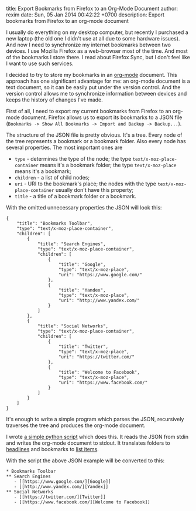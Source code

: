 title: Export Bookmarks from Firefox to an Org-Mode Document
author: rexim
date: Sun, 05 Jan 2014 00:42:22 +0700
description: Export bookmarks from Firefox to an org-mode document

I usually do everything on my desktop computer, but recently I
purchased a new laptop (the old one I didn't use at all due to some
hardware issues). And now I need to synchronize my internet bookmarks
between two devices. I use Mozilla Firefox as a web-browser most of
the time. And most of the bookmarks I store there. I read about
Firefox Sync, but I don't feel like I want to use such services.

I decided to try to store my bookmarks in an
[org-mode](http://orgmode.org/) document. This approach has one
significant advantage for me: an org-mode document is a text document,
so it can be easily put under the version control. And the version
control allows me to synchronize information between devices and keeps
the history of changes I've made.

First of all, I need to export my current bookmarks from Firefox to an
org-mode document. Firefox allows us to export its bookmarks to a JSON
file (`Bookmarks -> Show All Bookmarks -> Import and Backup ->
Backup...`).

The structure of the JSON file is pretty obvious. It's a tree. Every
node of the tree represents a bookmark or a bookmark folder. Also
every node has several properties. The most important ones are

* `type` - determines the type of the node; the type
  `text/x-moz-place-container` means it's a bookmark folder; the type
  `text/x-moz-place` means it's a bookmark;
* `children` - a list of child nodes;
* `uri` - URI to the bookmark's place; the nodes with the type
  `text/x-moz-place-container` usually don't have this property;
* `title` - a title of a bookmark folder or a bookmark.

With the omitted unnecessary properties the JSON will look this:

    {
        "title": "Bookmarks Toolbar",
        "type": "text/x-moz-place-container",
        "children": [
            {
                "title": "Search Engines",
                "type": "text/x-moz-place-container",
                "children": [
                    {
                        "title": "Google",
                        "type": "text/x-moz-place",
                        "uri": "https://www.google.com/"
                    },
                    {
                        "title": "Yandex",
                        "type": "text/x-moz-place",
                        "uri": "http://www.yandex.com/"
                    }
                ]
            },
            {
                "title": "Social Networks",
                "type": "text/x-moz-place-container",
                "children": [
                    {
                        "title": "Twitter",
                        "type": "text/x-moz-place",
                        "uri": "https://twitter.com/"
                    },
                    {
                        "title": "Welcome to Facebook",
                        "type": "text/x-moz-place",
                        "uri": "https://www.facebook.com/"
                    }
                ]
            }
        ]
    }

It's enough to write a simple program which parses the JSON,
recursively traverses the tree and produces the org-mode document.

I wrote
[a simple python script](https://gist.github.com/rexim/8257108) which
does this. It reads the JSON from stdin and writes the org-mode
document to stdout. It translates folders to
[headlines](http://orgmode.org/manual/Headlines.html) and bookmarks to
[list items](http://orgmode.org/manual/Plain-lists.html).

With the script the above JSON example will be converted to this:

    * Bookmarks Toolbar
    ** Search Engines
       - [[https://www.google.com/][Google]]
       - [[http://www.yandex.com/][Yandex]]
    ** Social Networks
       - [[https://twitter.com/][Twitter]]
       - [[https://www.facebook.com/][Welcome to Facebook]]
